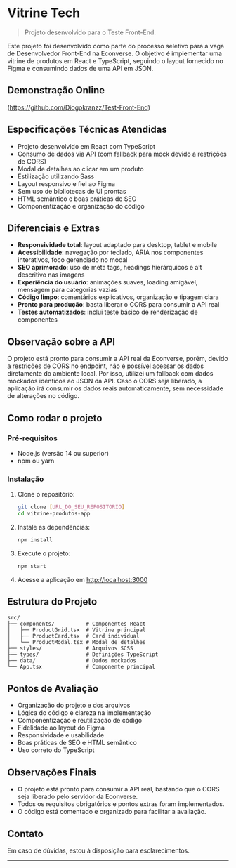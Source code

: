 # Vitrine Tech

> Projeto desenvolvido para o Teste Front-End.

Este projeto foi desenvolvido como parte do processo seletivo para a vaga de Desenvolvedor Front-End na Econverse. O objetivo é implementar uma vitrine de produtos em React e TypeScript, seguindo o layout fornecido no Figma e consumindo dados de uma API em JSON.

## Demonstração Online

(https://github.com/Diogokranzz/Test-Front-End)

## Especificações Técnicas Atendidas

- Projeto desenvolvido em React com TypeScript
- Consumo de dados via API (com fallback para mock devido a restrições de CORS)
- Modal de detalhes ao clicar em um produto
- Estilização utilizando Sass
- Layout responsivo e fiel ao Figma
- Sem uso de bibliotecas de UI prontas
- HTML semântico e boas práticas de SEO
- Componentização e organização do código

## Diferenciais e Extras

- **Responsividade total**: layout adaptado para desktop, tablet e mobile
- **Acessibilidade**: navegação por teclado, ARIA nos componentes interativos, foco gerenciado no modal
- **SEO aprimorado**: uso de meta tags, headings hierárquicos e alt descritivo nas imagens
- **Experiência do usuário**: animações suaves, loading amigável, mensagem para categorias vazias
- **Código limpo**: comentários explicativos, organização e tipagem clara
- **Pronto para produção**: basta liberar o CORS para consumir a API real
- **Testes automatizados**: inclui teste básico de renderização de componentes

## Observação sobre a API

O projeto está pronto para consumir a API real da Econverse, porém, devido a restrições de CORS no endpoint, não é possível acessar os dados diretamente do ambiente local. Por isso, utilizei um fallback com dados mockados idênticos ao JSON da API. Caso o CORS seja liberado, a aplicação irá consumir os dados reais automaticamente, sem necessidade de alterações no código.

## Como rodar o projeto

### Pré-requisitos
- Node.js (versão 14 ou superior)
- npm ou yarn

### Instalação
1. Clone o repositório:
   ```bash
   git clone [URL_DO_SEU_REPOSITORIO]
   cd vitrine-produtos-app
   ```
2. Instale as dependências:
   ```bash
   npm install
   ```
3. Execute o projeto:
   ```bash
   npm start
   ```
4. Acesse a aplicação em [http://localhost:3000](http://localhost:3000)

## Estrutura do Projeto

```
src/
├── components/          # Componentes React
│   ├── ProductGrid.tsx  # Vitrine principal
│   ├── ProductCard.tsx  # Card individual
│   └── ProductModal.tsx # Modal de detalhes
├── styles/              # Arquivos SCSS
├── types/               # Definições TypeScript
├── data/                # Dados mockados
└── App.tsx              # Componente principal
```

## Pontos de Avaliação

- Organização do projeto e dos arquivos
- Lógica do código e clareza na implementação
- Componentização e reutilização de código
- Fidelidade ao layout do Figma
- Responsividade e usabilidade
- Boas práticas de SEO e HTML semântico
- Uso correto do TypeScript

## Observações Finais

- O projeto está pronto para consumir a API real, bastando que o CORS seja liberado pelo servidor da Econverse.
- Todos os requisitos obrigatórios e pontos extras foram implementados.
- O código está comentado e organizado para facilitar a avaliação.

## Contato

Em caso de dúvidas, estou à disposição para esclarecimentos.

---


